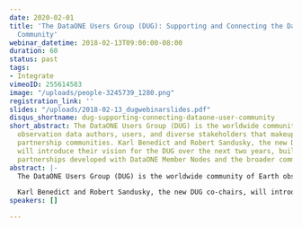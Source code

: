 ```yaml
---
date: 2020-02-01
title: 'The DataONE Users Group (DUG): Supporting and Connecting the DataONE User
  Community'
webinar_datetime: 2018-02-13T09:00:00-08:00
duration: 60
status: past
tags:
- Integrate
vimeoID: 255614583
image: "/uploads/people-3245739_1280.png"
registration_link: ''
slides: "/uploads/2018-02-13_dugwebinarslides.pdf"
disqus_shortname: dug-supporting-connecting-dataone-user-community
short_abstract: The DataONE Users Group (DUG) is the worldwide community of Earth
  observation data authors, users, and diverse stakeholders that makeup the DataONE
  partnership communities. Karl Benedict and Robert Sandusky, the new DUG co-chairs,
  will introduce their vision for the DUG over the next two years, building on the
  partnerships developed with DataONE Member Nodes and the broader community.
abstract: |-
  The DataONE Users Group (DUG) is the worldwide community of Earth observation data authors, users, and diverse stakeholders that makeup the DataONE partnership communities. The primary function of the DUG is to represent the needs and interests of these communities in the activities of DataONE. In particular, the DUG provides guidance that facilitates DataONE in achieving its vision and mission.

  Karl Benedict and Robert Sandusky, the new DUG co-chairs, will introduce their vision for the DUG over the next two years, building on the partnerships developed with DataONE Member Nodes and the broader community. Continuing on the success of the annual DUG meetings, the DUG seeks to become a primary venue for repository community discussions, facilitating connections and providing support. There are multiple ways you can help us achieve this vision, the first of which is joining this webinar to learn more.
speakers: []

---
```

